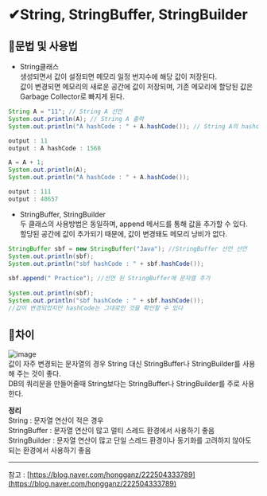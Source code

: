 # ✔String, StringBuffer, StringBuilder

📌문법 및 사용법
---
- String클래스<br>
생성되면서 값이 설정되면 메모리 일정 번지수에 해당 값이 저장된다.<br>
값이 변경되면 메모리의 새로운 공간에 값이 저장되며, 기존 메모리에 할당된 값은 Garbage Collector로 빠지게 된다.
```java
String A = "11"; // String A 선언
System.out.println(A); // String A 출력
System.out.println("A hashCode : " + A.hashCode()); // String A의 hashcode값 출력

output : 11
output : A hashCode : 1568

A = A + 1;
System.out.println(A);
System.out.println("A hashCode : " + A.hashCode());

output : 111
output : 48657
```

- StringBuffer, StringBuilder<br>
두 클래스의 사용방법은 동일하며, append 메서드를 통해 값을 추가할 수 있다.<br>
할당된 공간에 값이 추가되기 때문에, 값이 변경돼도 메모리 낭비가 없다.
```java
StringBuffer sbf = new StringBuffer("Java"); //StringBuffer 선언 선언
System.out.println(sbf);
System.out.println("sbf hashCode : " + sbf.hashCode());
		
sbf.append(" Practice"); //선언 된 StringBuffer에 문자열 추가
		
System.out.println(sbf);
System.out.println("sbf hashCode : " + sbf.hashCode());
//값이 변경되었지만 hashCode는 그대로인 것을 확인할 수 있다
```

📌차이
---
![image](https://user-images.githubusercontent.com/91520114/150126596-95d304f4-d70c-4b9d-b826-99de07d356f4.png)<br>
값이 자주 변경되는 문자열의 경우 String 대신 StringBuffer나 StringBuilder를 사용해 주는 것이 좋다.<br>
DB의 쿼리문을 만들어줄때 String보다는 StringBuffer나 StringBuilder를 주로 사용한다.<br>

**정리**<br>
String : 문자열 연산이 적은 경우<br>
StringBuffer : 문자열 연산이 많고 멀티 스레드 환경에서 사용하기 좋음<br>
StringBuilder : 문자열 연산이 많고 단일 스레드 환경이나 동기화를 고려하지 않아도 되는 환경에서 사용하기 좋음
***

참고 : [https://blog.naver.com/hongganz/222504333789](https://blog.naver.com/hongganz/222504333789)
